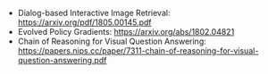 
* Dialog-based Interactive Image Retrieval: https://arxiv.org/pdf/1805.00145.pdf
* Evolved Policy Gradients: https://arxiv.org/abs/1802.04821
* Chain of Reasoning for Visual Question Answering: https://papers.nips.cc/paper/7311-chain-of-reasoning-for-visual-question-answering.pdf
